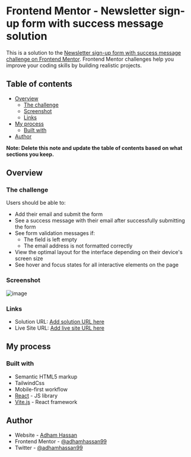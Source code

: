 # Frontend Mentor - Newsletter sign-up form with success message solution

This is a solution to the [Newsletter sign-up form with success message challenge on Frontend Mentor](https://www.frontendmentor.io/challenges/newsletter-signup-form-with-success-message-3FC1AZbNrv). Frontend Mentor challenges help you improve your coding skills by building realistic projects. 

## Table of contents

- [Overview](#overview)
  - [The challenge](#the-challenge)
  - [Screenshot](#screenshot)
  - [Links](#links)
- [My process](#my-process)
  - [Built with](#built-with)
- [Author](#author)


**Note: Delete this note and update the table of contents based on what sections you keep.**

## Overview

### The challenge

Users should be able to:

- Add their email and submit the form
- See a success message with their email after successfully submitting the form
- See form validation messages if:
  - The field is left empty
  - The email address is not formatted correctly
- View the optimal layout for the interface depending on their device's screen size
- See hover and focus states for all interactive elements on the page

### Screenshot
![image](https://github.com/adhamhassan99/fem-newsletter-sign-up/assets/49523561/f43b7141-079e-4458-9e04-a9d1486e3536)


### Links

- Solution URL: [Add solution URL here](https://github.com/adhamhassan99/fem-newsletter-sign-up/blob/main/src/App.tsx)
- Live Site URL: [Add live site URL here](https://fem-newsletter-sign-up.vercel.app/)

## My process

### Built with

- Semantic HTML5 markup
- TailwindCss
- Mobile-first workflow
- [React](https://reactjs.org/) - JS library
- [Vite.js](https://vitejs.dev/) - React framework



## Author

- Website - [Adham Hassan](https://www.adhamhassan.site)
- Frontend Mentor - [@adhamhassan99](https://www.frontendmentor.io/profile/adhamhassan99)
- Twitter - [@adhamhassan99](https://www.twitter.com/adhamhassan99)


